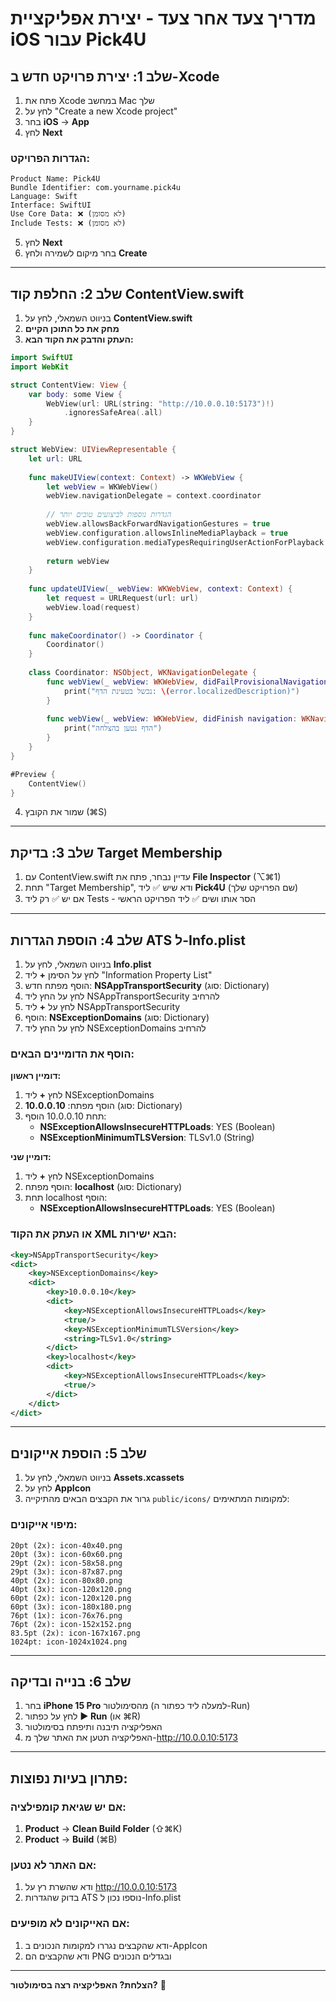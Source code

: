 # מדריך צעד אחר צעד - יצירת אפליקציית iOS עבור Pick4U

## שלב 1: יצירת פרויקט חדש ב-Xcode

1. פתח את Xcode במחשב Mac שלך
2. לחץ על "Create a new Xcode project"
3. בחר **iOS** → **App**
4. לחץ **Next**

### הגדרות הפרויקט:
```
Product Name: Pick4U
Bundle Identifier: com.yourname.pick4u
Language: Swift
Interface: SwiftUI
Use Core Data: ❌ (לא מסומן)
Include Tests: ❌ (לא מסומן)
```

5. לחץ **Next**
6. בחר מיקום לשמירה ולחץ **Create**

---

## שלב 2: החלפת קוד ContentView.swift

1. בניווט השמאלי, לחץ על **ContentView.swift**
2. **מחק את כל התוכן הקיים**
3. **העתק והדבק את הקוד הבא:**

```swift
import SwiftUI
import WebKit

struct ContentView: View {
    var body: some View {
        WebView(url: URL(string: "http://10.0.0.10:5173")!)
            .ignoresSafeArea(.all)
    }
}

struct WebView: UIViewRepresentable {
    let url: URL
    
    func makeUIView(context: Context) -> WKWebView {
        let webView = WKWebView()
        webView.navigationDelegate = context.coordinator
        
        // הגדרות נוספות לביצועים טובים יותר
        webView.allowsBackForwardNavigationGestures = true
        webView.configuration.allowsInlineMediaPlayback = true
        webView.configuration.mediaTypesRequiringUserActionForPlayback = []
        
        return webView
    }
    
    func updateUIView(_ webView: WKWebView, context: Context) {
        let request = URLRequest(url: url)
        webView.load(request)
    }
    
    func makeCoordinator() -> Coordinator {
        Coordinator()
    }
    
    class Coordinator: NSObject, WKNavigationDelegate {
        func webView(_ webView: WKWebView, didFailProvisionalNavigation navigation: WKNavigation!, withError error: Error) {
            print("נכשל בטעינת הדף: \(error.localizedDescription)")
        }
        
        func webView(_ webView: WKWebView, didFinish navigation: WKNavigation!) {
            print("הדף נטען בהצלחה")
        }
    }
}

#Preview {
    ContentView()
}
```

4. שמור את הקובץ (⌘S)

---

## שלב 3: בדיקת Target Membership

1. עם ContentView.swift עדיין נבחר, פתח את **File Inspector** (⌥⌘1)
2. תחת "Target Membership", ודא שיש ✅ ליד **Pick4U** (שם הפרויקט שלך)
3. אם יש ✅ רק ליד Tests - הסר אותו ושים ✅ ליד הפרויקט הראשי

---

## שלב 4: הוספת הגדרות ATS ל-Info.plist

1. בניווט השמאלי, לחץ על **Info.plist**
2. לחץ על הסימן **+** ליד "Information Property List"
3. הוסף מפתח חדש: **NSAppTransportSecurity** (סוג: Dictionary)
4. לחץ על החץ ליד NSAppTransportSecurity להרחיב
5. לחץ על **+** ליד NSAppTransportSecurity
6. הוסף: **NSExceptionDomains** (סוג: Dictionary)
7. לחץ על החץ ליד NSExceptionDomains להרחיב

### הוסף את הדומיינים הבאים:

**דומיין ראשון:**
1. לחץ **+** ליד NSExceptionDomains
2. הוסף מפתח: **10.0.0.10** (סוג: Dictionary)
3. תחת 10.0.0.10 הוסף:
   - **NSExceptionAllowsInsecureHTTPLoads**: YES (Boolean)
   - **NSExceptionMinimumTLSVersion**: TLSv1.0 (String)

**דומיין שני:**
1. לחץ **+** ליד NSExceptionDomains
2. הוסף מפתח: **localhost** (סוג: Dictionary)
3. תחת localhost הוסף:
   - **NSExceptionAllowsInsecureHTTPLoads**: YES (Boolean)

### או העתק את הקוד XML הבא ישירות:

```xml
<key>NSAppTransportSecurity</key>
<dict>
    <key>NSExceptionDomains</key>
    <dict>
        <key>10.0.0.10</key>
        <dict>
            <key>NSExceptionAllowsInsecureHTTPLoads</key>
            <true/>
            <key>NSExceptionMinimumTLSVersion</key>
            <string>TLSv1.0</string>
        </dict>
        <key>localhost</key>
        <dict>
            <key>NSExceptionAllowsInsecureHTTPLoads</key>
            <true/>
        </dict>
    </dict>
</dict>
```

---

## שלב 5: הוספת אייקונים

1. בניווט השמאלי, לחץ על **Assets.xcassets**
2. לחץ על **AppIcon**
3. גרור את הקבצים הבאים מהתיקייה `public/icons/` למקומות המתאימים:

### מיפוי אייקונים:
```
20pt (2x): icon-40x40.png
20pt (3x): icon-60x60.png
29pt (2x): icon-58x58.png
29pt (3x): icon-87x87.png
40pt (2x): icon-80x80.png
40pt (3x): icon-120x120.png
60pt (2x): icon-120x120.png
60pt (3x): icon-180x180.png
76pt (1x): icon-76x76.png
76pt (2x): icon-152x152.png
83.5pt (2x): icon-167x167.png
1024pt: icon-1024x1024.png
```

---

## שלב 6: בנייה ובדיקה

1. בחר **iPhone 15 Pro** מהסימולטור (למעלה ליד כפתור ה-Run)
2. לחץ על כפתור **▶️ Run** (או ⌘R)
3. האפליקציה תיבנה ותיפתח בסימולטור
4. האפליקציה תטען את האתר שלך מ-http://10.0.0.10:5173

---

## פתרון בעיות נפוצות:

### אם יש שגיאת קומפילציה:
1. **Product** → **Clean Build Folder** (⇧⌘K)
2. **Product** → **Build** (⌘B)

### אם האתר לא נטען:
1. ודא שהשרת רץ על http://10.0.0.10:5173
2. בדוק שהגדרות ATS נוספו נכון ל-Info.plist

### אם האייקונים לא מופיעים:
1. ודא שהקבצים נגררו למקומות הנכונים ב-AppIcon
2. ודא שהקבצים הם PNG ובגדלים הנכונים

---

**הצלחת? האפליקציה רצה בסימולטור?** 🚀